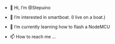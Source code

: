 - 👋 Hi, I’m @Stepuino
- 👀 I’m interested in smartboat. (I live on a boat.)
- 🌱 I’m currently learning how to flash a NodeMCU

- 📫 How to reach me ...

<!---
Stepuino/Stepuino is a ✨ special ✨ repository because its `README.md` (this file) appears on your GitHub profile.
You can click the Preview link to take a look at your changes.
--->
